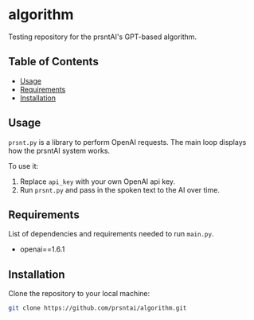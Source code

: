 # algorithm

Testing repository for the prsntAI's GPT-based algorithm.

## Table of Contents

- [Usage](#usage)
- [Requirements](#requirements)
- [Installation](#installation)

## Usage

`prsnt.py` is a library to perform OpenAI requests. The main loop displays how the prsntAI system works.

To use it:

1. Replace `api_key` with your own OpenAI api key.
2. Run `prsnt.py` and pass in the spoken text to the AI over time.

## Requirements

List of dependencies and requirements needed to run `main.py`.
- openai==1.6.1

## Installation

Clone the repository to your local machine:

```bash
git clone https://github.com/prsntai/algorithm.git
```
